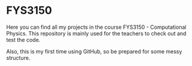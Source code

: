 # FYS3150

Here you can find all my projects in the course FYS3150 - Computational Physics. 
This repository is mainly used for the teachers to check out and test the code. 

Also, this is my first time using GitHub, so be prepared for some messy structure.
